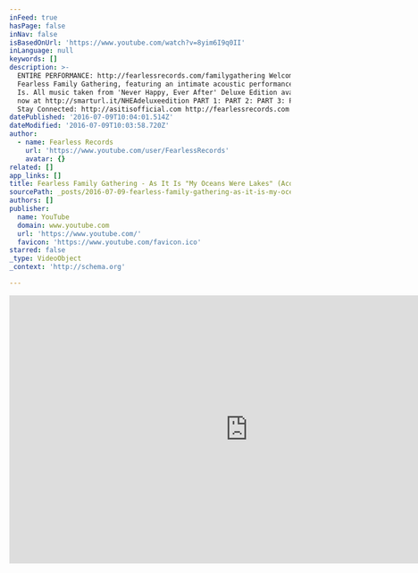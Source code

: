 ```yaml
---
inFeed: true
hasPage: false
inNav: false
isBasedOnUrl: 'https://www.youtube.com/watch?v=8yim6I9q0II'
inLanguage: null
keywords: []
description: >-
  ENTIRE PERFORMANCE: http://fearlessrecords.com/familygathering Welcome to the
  Fearless Family Gathering, featuring an intimate acoustic performance by As It
  Is. All music taken from 'Never Happy, Ever After' Deluxe Edition available
  now at http://smarturl.it/NHEAdeluxeedition PART 1: PART 2: PART 3: PART 4:
  Stay Connected: http://asitisofficial.com http://fearlessrecords.com
datePublished: '2016-07-09T10:04:01.514Z'
dateModified: '2016-07-09T10:03:58.720Z'
author:
  - name: Fearless Records
    url: 'https://www.youtube.com/user/FearlessRecords'
    avatar: {}
related: []
app_links: []
title: Fearless Family Gathering - As It Is "My Oceans Were Lakes" (Acoustic)
sourcePath: _posts/2016-07-09-fearless-family-gathering-as-it-is-my-oceans-were-lakes.md
authors: []
publisher:
  name: YouTube
  domain: www.youtube.com
  url: 'https://www.youtube.com/'
  favicon: 'https://www.youtube.com/favicon.ico'
starred: false
_type: VideoObject
_context: 'http://schema.org'

---
```

<iframe src="https://cdn.embedly.com/widgets/media.html?src=https%3A%2F%2Fwww.youtube.com%2Fembed%2F8yim6I9q0II%3Ffeature%3Doembed&amp;url=http%3A%2F%2Fwww.youtube.com%2Fwatch%3Fv%3D8yim6I9q0II&amp;image=https%3A%2F%2Fi.ytimg.com%2Fvi%2F8yim6I9q0II%2Fhqdefault.jpg&amp;key=b7d04c9b404c499eba89ee7072e1c4f7&amp;type=text%2Fhtml&amp;schema=youtube" width="854" height="480" scrolling="no" frameborder="0" allowfullscreen="" style=""></iframe>